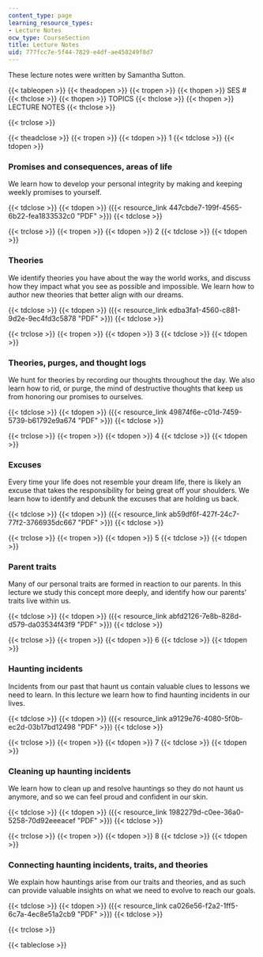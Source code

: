 ```yaml
---
content_type: page
learning_resource_types:
- Lecture Notes
ocw_type: CourseSection
title: Lecture Notes
uid: 777fcc7e-5f44-7829-e4df-ae458249f8d7
---
```


These lecture notes were written by Samantha Sutton.

{{< tableopen >}}
{{< theadopen >}}
{{< tropen >}}
{{< thopen >}}
SES #
{{< thclose >}}
{{< thopen >}}
TOPICS
{{< thclose >}}
{{< thopen >}}
LECTURE NOTES
{{< thclose >}}

{{< trclose >}}

{{< theadclose >}}
{{< tropen >}}
{{< tdopen >}}
1
{{< tdclose >}}
{{< tdopen >}}


### Promises and consequences, areas of life

We learn how to develop your personal integrity by making and keeping weekly promises to yourself.


{{< tdclose >}}
{{< tdopen >}}
({{< resource_link 447cbde7-199f-4565-6b22-fea1833532c0 "PDF" >}})
{{< tdclose >}}

{{< trclose >}}
{{< tropen >}}
{{< tdopen >}}
2
{{< tdclose >}}
{{< tdopen >}}


### Theories

We identify theories you have about the way the world works, and discuss how they impact what you see as possible and impossible. We learn how to author new theories that better align with our dreams.


{{< tdclose >}}
{{< tdopen >}}
({{< resource_link edba3fa1-4560-c881-9d2e-9ec4fd3c5878 "PDF" >}})
{{< tdclose >}}

{{< trclose >}}
{{< tropen >}}
{{< tdopen >}}
3
{{< tdclose >}}
{{< tdopen >}}


### Theories, purges, and thought logs

We hunt for theories by recording our thoughts throughout the day. We also learn how to rid, or purge, the mind of destructive thoughts that keep us from honoring our promises to ourselves.


{{< tdclose >}}
{{< tdopen >}}
({{< resource_link 49874f6e-c01d-7459-5739-b61792e9a674 "PDF" >}})
{{< tdclose >}}

{{< trclose >}}
{{< tropen >}}
{{< tdopen >}}
4
{{< tdclose >}}
{{< tdopen >}}


### Excuses

Every time your life does not resemble your dream life, there is likely an excuse that takes the responsibility for being great off your shoulders. We learn how to identify and debunk the excuses that are holding us back.


{{< tdclose >}}
{{< tdopen >}}
({{< resource_link ab59df6f-427f-24c7-77f2-3766935dc667 "PDF" >}})
{{< tdclose >}}

{{< trclose >}}
{{< tropen >}}
{{< tdopen >}}
5
{{< tdclose >}}
{{< tdopen >}}


### Parent traits

Many of our personal traits are formed in reaction to our parents. In this lecture we study this concept more deeply, and identify how our parents' traits live within us.


{{< tdclose >}}
{{< tdopen >}}
({{< resource_link abfd2126-7e8b-828d-d579-da03534f43f9 "PDF" >}})
{{< tdclose >}}

{{< trclose >}}
{{< tropen >}}
{{< tdopen >}}
6
{{< tdclose >}}
{{< tdopen >}}


### Haunting incidents

Incidents from our past that haunt us contain valuable clues to lessons we need to learn. In this lecture we learn how to find haunting incidents in our lives.


{{< tdclose >}}
{{< tdopen >}}
({{< resource_link a9129e76-4080-5f0b-ec2d-03b17bd12498 "PDF" >}})
{{< tdclose >}}

{{< trclose >}}
{{< tropen >}}
{{< tdopen >}}
7
{{< tdclose >}}
{{< tdopen >}}


### Cleaning up haunting incidents

We learn how to clean up and resolve hauntings so they do not haunt us anymore, and so we can feel proud and confident in our skin.


{{< tdclose >}}
{{< tdopen >}}
({{< resource_link 1982279d-c0ee-36a0-5258-70d92eeeacef "PDF" >}})
{{< tdclose >}}

{{< trclose >}}
{{< tropen >}}
{{< tdopen >}}
8
{{< tdclose >}}
{{< tdopen >}}


### Connecting haunting incidents, traits, and theories

We explain how hauntings arise from our traits and theories, and as such can provide valuable insights on what we need to evolve to reach our goals.


{{< tdclose >}}
{{< tdopen >}}
({{< resource_link ca026e56-f2a2-1ff5-6c7a-4ec8e51a2cb9 "PDF" >}})
{{< tdclose >}}

{{< trclose >}}

{{< tableclose >}}
